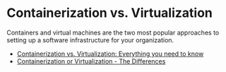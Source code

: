 # Containerization vs. Virtualization

Containers and virtual machines are the two most popular approaches to setting up a software infrastructure for your organization.

- [Containerization vs. Virtualization: Everything you need to know](https://middleware.io/blog/containerization-vs-virtualization/)
- [Containerization or Virtualization - The Differences ](https://www.youtube.com/watch?v=1WnDHitznGY)
